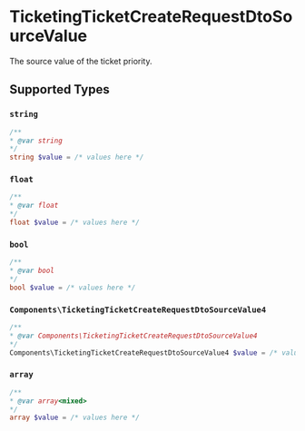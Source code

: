 # TicketingTicketCreateRequestDtoSourceValue

The source value of the ticket priority.


## Supported Types

### `string`

```php
/**
* @var string
*/
string $value = /* values here */
```

### `float`

```php
/**
* @var float
*/
float $value = /* values here */
```

### `bool`

```php
/**
* @var bool
*/
bool $value = /* values here */
```

### `Components\TicketingTicketCreateRequestDtoSourceValue4`

```php
/**
* @var Components\TicketingTicketCreateRequestDtoSourceValue4
*/
Components\TicketingTicketCreateRequestDtoSourceValue4 $value = /* values here */
```

### `array`

```php
/**
* @var array<mixed>
*/
array $value = /* values here */
```

